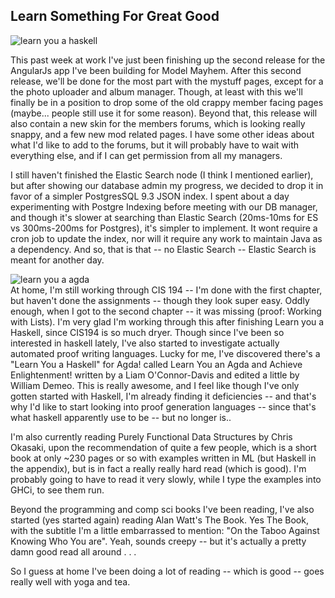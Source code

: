 ## Learn Something For Great Good


![learn you a haskell](/images/medium_turtle.png)

This past week at work I've just been finishing up the second release for the AngularJs app I've been building for Model Mayhem. After this second release, we'll be done for the most part with the mystuff pages, except for a the photo uploader and album manager. Though, at least with this we'll finally be in a position to drop some of the old crappy member facing pages (maybe... people still use it for some reason). Beyond that, this release will also contain a new skin for the members forums, which is looking really snappy, and a few new mod related pages. I have some other ideas about what I'd like to add to the forums, but it will probably have to wait with everything else, and if I can get permission from all my managers.  

I still haven't finished the Elastic Search node (I think I mentioned earlier), but after showing our database admin my progress, we decided to drop it in favor of a simpler PostgresSQL 9.3 JSON index. I spent about a day experimenting with Postgre Indexing before meeting with our DB manager, and though it's slower at searching than Elastic Search (20ms-10ms for ES vs 300ms-200ms for Postgres), it's simpler to implement. It wont require a cron job to update the index, nor will it require any work to maintain Java as a dependency. And so, that is that -- no Elastic Search -- Elastic Search is meant for another day.  

![learn you a agda](/images/cover.png)  
At home, I'm still working through CIS 194 -- I'm done with the first chapter, but haven't done the assignments -- though they look super easy. Oddly enough, when I got to the second chapter -- it was missing (proof:  Working with Lists). I'm very glad I'm working through this after finishing Learn you a Haskell, since CIS194 is so much dryer. Though since I've been so interested in haskell lately, I've also started to investigate actually automated proof writing languages. Lucky for me, I've discovered there's a "Learn You a Haskell" for Agda! called Learn You an Agda and Achieve Enlightenment! written by a Liam O'Connor-Davis and edited a little by William Demeo. This is really awesome, and I feel like though I've only gotten started with Haskell, I'm already finding it deficiencies -- and that's why I'd like to start looking into proof generation languages -- since that's what haskell apparently use to be -- but no longer is..  

I'm also currently reading Purely Functional Data Structures by Chris Okasaki, upon the recommendation of quite a few people, which is a short book at only ~230 pages or so with examples written in ML (but Haskell in the appendix), but is in fact a really really hard read (which is good). I'm probably going to have to read it very slowly, while I type the examples into GHCi, to see them run.  

Beyond the programming and comp sci books I've been reading, I've also started (yes started again) reading Alan Watt's The Book. Yes The Book, with the subtitle I'm a little embarrassed to mention: "On the Taboo Against Knowing Who You are". Yeah, sounds creepy -- but it's actually a pretty damn good read all around . . .  

So I guess at home I've been doing a lot of reading -- which is good -- goes really well with yoga and tea.  
